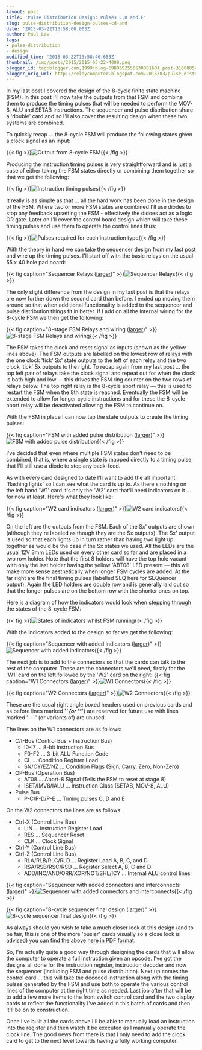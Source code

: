 ```yaml
---
layout: post
title: 'Pulse Distribution Design: Pulses C,D and E'
slug: pulse-distribution-design-pulses-cd-and
date: '2015-03-22T13:58:00.003Z'
author: Paul Law
tags:
- pulse-distribution
- design
modified_time: '2015-03-22T13:58:46.653Z'
thumbnail: /img/posts/2015/2015-03-22-4000.png
blogger_id: tag:blogger.com,1999:blog-6989692556630001604.post-3166805450612640254
blogger_orig_url: http://relaycomputer.blogspot.com/2015/03/pulse-distribution-design-pulses-cd-and.html
---
```


In my last post I covered the design of the 8-cycle finite state 
machine (FSM). In this post I'll now take the outputs from that FSM and 
combine them to produce the timing pulses that will be needed to perform the 
MOV-8, ALU and SETAB instructions. The sequencer and pulse distribution share 
a 'double' card and so I'll also cover the resulting design when these two 
systems are combined.

To quickly recap ... the 8-cycle FSM will 
produce the following states given a clock signal as an input:

{{< fig >}}![Output from 8-cycle FSM](/img/posts/2015/2015-03-22-0000.png){{< /fig >}}

Producing the 
instruction timing pulses is very straightforward and is just a case of either 
taking the FSM states directly or combining them together so that we get the 
following:

{{< fig >}}![Instruction timing pulses](/img/posts/2015/2015-03-22-0001.png){{< /fig >}}

It really is 
as simple as that ... all the hard work has been done in the design of the 
FSM. Where two or more FSM states are combined I'll use diodes to stop any 
feedback upsetting the FSM - effectively the didoes act as a logic OR gate. 
Later on I'll cover the control board design which will take these timing 
pulses and use them to operate the control lines thus:

{{< fig >}}![Pulses required for each instruction type](/img/posts/2015/2015-03-22-0002.png){{< /fig >}}

With the theory in hand we can take the sequencer design from my 
last post and wire up the timing pulses. I'll start off with the basic relays 
on the usual 55 x 40 hole pad board:

{{< fig caption="Sequencer Relays ([larger](/img/posts/2015/2015-03-22-1000.png))" >}}![Sequencer Relays](/img/posts/2015/2015-03-22-0003.png){{< /fig >}}

The only slight 
difference from the design in my last post is that the relays are now further 
down the second card than before. I ended up moving them around so that when 
additional functionality is added to the sequencer and pulse distribution 
things fit in better. If I add on all the internal wiring for the 8-cycle FSM 
we then get the following:

{{< fig caption="8-stage FSM Relays and wiring ([larger](/img/posts/2015/2015-03-22-1001.png))" >}}![8-stage FSM Relays and wiring](/img/posts/2015/2015-03-22-0004.png){{< /fig >}}

The FSM 
takes the clock and reset signal as inputs (shown as the yellow lines above). 
The FSM outputs are labelled on the lowest row of relays with the one clock 
'tick' Sx' state outputs to the left of each relay and the two clock 'tick' Sx 
outputs to the right. To recap again from my last post ... the top left pair 
of relays take the clock signal and repeat out for when the clock is both high 
and low — this drives the FSM ring counter on the two rows of relays below. 
The top right relay is the 8-cycle abort relay — this is used to restart the 
FSM when the 8th state is reached. Eventually the FSM will be extended to 
allow for longer cycle instructions and for these the 8-cycle abort relay will 
be deactivated allowing the FSM to continue on.

With the FSM in 
place I can now tap the state outputs to create the timing pulses:

{{< fig caption="FSM with added pulse distribution ([larger](/img/posts/2015/2015-03-22-1002.png))" >}}![FSM with added pulse distribution](/img/posts/2015/2015-03-22-0005.png){{< /fig >}}

I've 
decided that even where multiple FSM states don't need to be combined, that 
is, where a single state is mapped directly to a timing pulse, that I'll still 
use a diode to stop any back-feed.

As with every card designed to 
date I'll want to add the all important 'flashing lights' so I can see what 
the card is up to. As there's nothing on the left hand 'W1' card it's only the 
'W2' card that'll need indicators on it ... for now at least. Here's what they 
look like:

{{< fig caption="W2 card indicators ([larger](/img/posts/2015/2015-03-22-1003.png))" >}}![W2 card indicators](/img/posts/2015/2015-03-22-0006.png){{< /fig >}}

On the left are the 
outputs from the FSM. Each of the Sx' outputs are shown (although they're 
labeled as though they are the Sx outputs). The Sx' output is used so that 
each lights up in turn rather than having two light up together as would be 
the case if the Sx states we used. All the LEDs are the usual 12V 3mm LEDs 
used on every other card so far and are placed in a two row holder. Note that 
the first 8 holders will have the top hole vacant with only the last holder 
having the yellow 'ABT08' LED present — this will make more sense 
aesthetically when longer FSM cycles are added. At the far right are the final 
timing pulses (labelled SEQ here for SEQuencer output). Again the LED holders 
are double row and is generally laid out so that the longer pulses are on the 
bottom row with the shorter ones on top.

Here is a diagram of how 
the indicators would look when stepping through the states of the 8-cycle 
FSM:

{{< fig >}}![States of indicators whilst FSM running](/img/posts/2015/2015-03-22-0007.png){{< /fig >}}

With the indicators added to the design so far we get the 
following:

{{< fig caption="Sequencer with added indicators ([larger](/img/posts/2015/2015-03-22-1004.png))" >}}![Sequencer with added indicators](/img/posts/2015/2015-03-22-0008.png){{< /fig >}}

The 
next job is to add to the connectors so that the cards can talk to the rest of 
the computer. These are the connectors we'll need, firstly for the 'W1' card 
on the left followed by the 'W2' card on the right:
{{< fig caption="W1 Connectors ([larger](/img/posts/2015/2015-03-22-1005.png))" >}}![W1 Connectors](/img/posts/2015/2015-03-22-0009.png){{< /fig >}}

{{< fig caption="W2 Connectors ([larger](/img/posts/2015/2015-03-22-1006.png))" >}}![W2 Connectors](/img/posts/2015/2015-03-22-0010.png){{< /fig >}}

These are the usual right 
angle boxed headers used on previous cards and as before lines marked '***' 
(or '****') are reserved for future use with lines marked '---' (or variants 
of) are unused.

The lines on the W1 connectors are as follows:

* C/I-Bus (Control Bus + Instruction Bus)
  * I0-I7 ... 8-bit Instruction Bus
  * F0-F2 ... 3-bit ALU Function Code
  * CL ... Condition Register Load
  * SN/CY/EZ/NZ ... Condition Flags (Sign, Carry, Zero, Non-Zero)
* OP-Bus (Operation Bus)
  * AT08 ... Abort-8 Signal (Tells the FSM to reset at stage 8)
  * ISET/IMV8/IALU ... Instruction Class (SETAB, MOV-8, ALU)
* Pulse Bus
  * P-C/P-D/P-E ... Timing pulses C, D and E
  
On the W2 connectors the lines are as follows:

* Ctrl-X (Control Line Bus)
  * LIN ... Instruction Register Load
  * RES ... Sequencer Reset
  * CLK ... Clock Signal
* Ctrl-Y (Control Line Bus)
* Ctrl-Z (Control Line Bus)
  * RLA/RLB/RLC/RLD ... Register Load A, B, C, and D
  * RSA/RSB/RSC/RSD ... Register Select A, B, C and D
  * ADD/INC/AND/ORR/XOR/NOT/SHL/ICY ... Internal ALU control lines

{{< fig caption="Sequencer with added connectors and interconnects ([larger](/img/posts/2015/2015-03-22-1007.png))" >}}![Sequencer with added connectors and interconnects](/img/posts/2015/2015-03-22-0011.png){{< /fig >}}

{{< fig caption="8-cycle sequencer final design ([larger](/img/posts/2015/2015-03-22-1008.png))" >}}![8-cycle sequencer final design](/img/posts/2015/2015-03-22-0012.png){{< /fig >}}

As 
always should you wish to take a much closer look at this design (and to be 
fair, this is one of the more 'busier' cards visually so a close look is 
advised) you can find the above [here in PDF format](/pdf/sequencer-1.pdf).


So, I'm actually quite a good way through designing the cards 
that will allow the computer to operate a full instruction given an opcode. 
I've got the designs all done for the instruction register, instruction 
decoder and now the sequencer (including FSM and pulse distribution). Next up 
comes the control card ... this will take the decoded instruction along with 
the timing pulses generated by the FSM and use both to operate the various 
control lines of the computer at the right time as needed. Last job after that 
will be to add a few more items to the front switch control card and the two 
display cards to reflect the functionality I've added in this batch of cards 
and then it'll be on to construction.

Once I've built all the cards 
above I'll be able to manually load an instruction into the register and then 
watch it be executed as I manually operate the clock line. The good news from 
there is that I only need to add the clock card to get to the next level 
towards having a fully working computer.

 